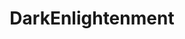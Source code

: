 ---
title: DarkEnlightenment
crosslinks:
- samharris
- conspiracy
- AskReddit
- SocialistRA
- altrighttwo
- Incels
- spain
- nrx
- CriticalTheory
- new_right
- ShitRedditSays
- TheBluePill
- Anarchism
---